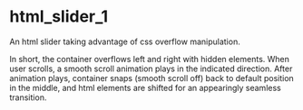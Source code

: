 # html_slider_1
An html slider taking advantage of css overflow manipulation.

In short, the container overflows left and right with hidden elements. When user scrolls, a smooth scroll animation plays in the indicated direction. After animation plays, container snaps (smooth scroll off) back to default position in the middle, and html elements are shifted for an appearingly seamless transition. 
